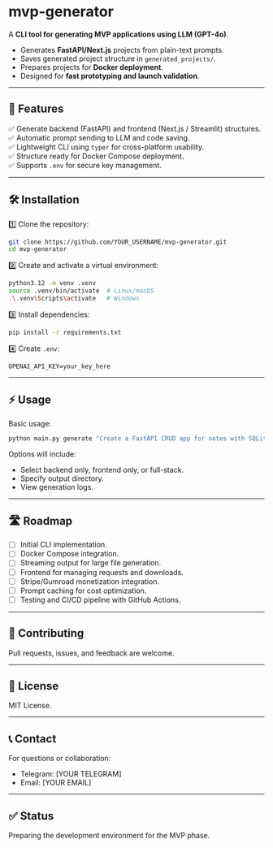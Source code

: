 # mvp-generator

A **CLI tool for generating MVP applications using LLM (GPT-4o)**.

- Generates **FastAPI/Next.js** projects from plain-text prompts.
- Saves generated project structure in `generated_projects/`.
- Prepares projects for **Docker deployment**.
- Designed for **fast prototyping and launch validation**.

---

## 🚀 Features

✅ Generate backend (FastAPI) and frontend (Next.js / Streamlit) structures.  
✅ Automatic prompt sending to LLM and code saving.  
✅ Lightweight CLI using `typer` for cross-platform usability.  
✅ Structure ready for Docker Compose deployment.  
✅ Supports `.env` for secure key management.

---

## 🛠️ Installation

1️⃣ Clone the repository:
```bash
git clone https://github.com/YOUR_USERNAME/mvp-generator.git
cd mvp-generator
```

2️⃣ Create and activate a virtual environment:
```bash
python3.12 -m venv .venv
source .venv/bin/activate  # Linux/macOS
.\.venv\Scripts\activate   # Windows
```

3️⃣ Install dependencies:
```bash
pip install -r requirements.txt
```

4️⃣ Create `.env`:
```
OPENAI_API_KEY=your_key_here
```

---

## ⚡ Usage

Basic usage:
```bash
python main.py generate "Create a FastAPI CRUD app for notes with SQLite"
```

Options will include:
- Select backend only, frontend only, or full-stack.
- Specify output directory.
- View generation logs.

---

## 🛣️ Roadmap

- [ ] Initial CLI implementation.
- [ ] Docker Compose integration.
- [ ] Streaming output for large file generation.
- [ ] Frontend for managing requests and downloads.
- [ ] Stripe/Gumroad monetization integration.
- [ ] Prompt caching for cost optimization.
- [ ] Testing and CI/CD pipeline with GitHub Actions.

---

## 🧩 Contributing

Pull requests, issues, and feedback are welcome.

---

## 📜 License

MIT License.

---

## 📞 Contact

For questions or collaboration:
- Telegram: [YOUR TELEGRAM]
- Email: [YOUR EMAIL]

---

## ✅ Status

Preparing the development environment for the MVP phase.
